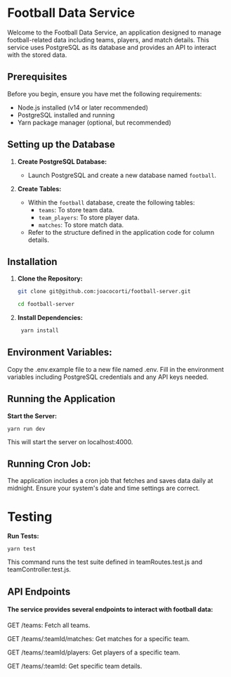 # Football Data Service

Welcome to the Football Data Service, an application designed to manage football-related data including teams, players, and match details. This service uses PostgreSQL as its database and provides an API to interact with the stored data.

## Prerequisites

Before you begin, ensure you have met the following requirements:
- Node.js installed (v14 or later recommended)
- PostgreSQL installed and running
- Yarn package manager (optional, but recommended)

## Setting up the Database

1. **Create PostgreSQL Database:**
   - Launch PostgreSQL and create a new database named `football`.

2. **Create Tables:**
   - Within the `football` database, create the following tables:
     - `teams`: To store team data.
     - `team_players`: To store player data.
     - `matches`: To store match data.
   - Refer to the structure defined in the application code for column details.

## Installation

1. **Clone the Repository:**
   ```sh
   git clone git@github.com:joacocorti/football-server.git

   cd football-server

2. **Install Dependencies:**
   ```sh
    yarn install
## Environment Variables:

Copy the .env.example file to a new file named .env.
Fill in the environment variables including PostgreSQL credentials and any API keys needed.

## Running the Application
   
**Start the Server:**
  
    yarn run dev
     
This will start the server on localhost:4000.

## Running Cron Job:

The application includes a cron job that fetches and saves data daily at midnight. Ensure your system's date and time settings are correct.

# Testing
**Run Tests:**

    yarn test


This command runs the test suite defined in teamRoutes.test.js and teamController.test.js.

## API Endpoints

#### The service provides several endpoints to interact with football data:

GET /teams: Fetch all teams.

GET /teams/:teamId/matches: Get matches for a specific team.

GET /teams/:teamId/players: Get players of a specific team.

GET /teams/:teamId: Get specific team details.
